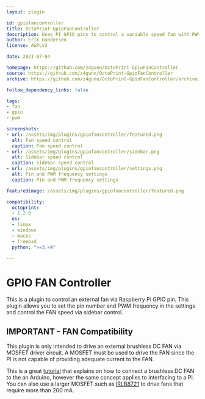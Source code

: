 ```yaml
---
layout: plugin

id: gpiofancontroller
title: OctoPrint-GpioFanController
description: Uses PI GPIO pins to control a variable speed fan with PWM
author: Erik Gundersen
license: AGPLv3

date: 2021-07-04

homepage: https://github.com/z4gunn/OctoPrint-GpioFanController
source: https://github.com/z4gunn/OctoPrint-GpioFanController
archive: https://github.com/z4gunn/OctoPrint-GpioFanController/archive/master.zip

follow_dependency_links: false

tags:
- fan
- gpio
- pwm

screenshots:
- url: /assets/img/plugins/gpiofancontroller/featured.png
  alt: Fan speed control
  caption: Fan speed control
- url: /assets/img/plugins/gpiofancontroller/sidebar.png
  alt: Sidebar speed control
  caption: Sidebar speed control
- url: /assets/img/plugins/gpiofancontroller/settings.png
  alt: Pin and PWM frequency settings
  caption: Pin and PWM frequency settings

featuredimage: /assets/img/plugins/gpiofancontroller/featured.png

compatibility:
  octoprint:
  - 1.2.0
  os:
  - linux
  - windows
  - macos
  - freebsd
  python: ">=3,<4"

---
```


GPIO FAN Controller
=========================
This is a plugin to control an external fan via Raspberry Pi GPIO pin. This plugin allows you to set the pin number and PWM frequency in the settings and control the FAN speed via sidebar control.

## IMPORTANT - FAN Compatibility

This plugin is only intended to drive an external brushless DC FAN via MOSFET driver circuit.  A MOSFET must be used to drive the FAN since the PI is not capable of providing adequate current to the FAN.  

This is a great [tutorial](https://create.arduino.cc/projecthub/ejshea/connecting-an-n-channel-mosfet-7e0242) that explains on how to connect a brushless DC FAN to the an Arduino, however the same concept applies to interfacing to a PI.  You can also use a larger MOSFET such as [IRLB8721](https://www.adafruit.com/product/355) to drive fans that require more than  200 mA.